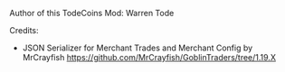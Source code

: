 Author of this TodeCoins Mod: Warren Tode

Credits:
* JSON Serializer for Merchant Trades and Merchant Config by MrCrayfish https://github.com/MrCrayfish/GoblinTraders/tree/1.19.X